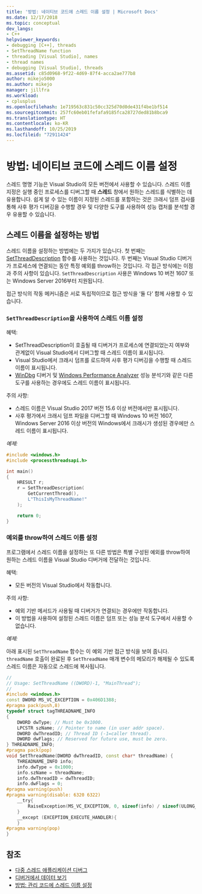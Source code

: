 ```yaml
---
title: '방법: 네이티브 코드에 스레드 이름 설정 | Microsoft Docs'
ms.date: 12/17/2018
ms.topic: conceptual
dev_langs:
- C++
helpviewer_keywords:
- debugging [C++], threads
- SetThreadName function
- threading [Visual Studio], names
- thread names
- debugging [Visual Studio], threads
ms.assetid: c85d0968-9f22-4d69-87f4-acca2ae777b8
author: mikejo5000
ms.author: mikejo
manager: jillfra
ms.workload:
- cplusplus
ms.openlocfilehash: 1e719563c831c50cc325d70d0de431f4be1bf514
ms.sourcegitcommit: 257fc60eb01fefafa9185fca28727ded81b8bca9
ms.translationtype: HT
ms.contentlocale: ko-KR
ms.lasthandoff: 10/25/2019
ms.locfileid: "72911424"
---
```

# <a name="how-to-set-a-thread-name-in-native-code"></a>방법: 네이티브 코드에 스레드 이름 설정
스레드 명명 기능은 Visual Studio의 모든 버전에서 사용할 수 있습니다. 스레드 이름 지정은 실행 중인 프로세스를 디버그할 때 **스레드** 창에서 원하는 스레드를 식별하는 데 유용합니다. 쉽게 알 수 있는 이름이 지정된 스레드를 포함하는 것은 크래시 덤프 검사를 통해 사후 평가 디버깅을 수행할 경우 및 다양한 도구를 사용하여 성능 캡처를 분석할 경우 유용할 수 있습니다.

## <a name="ways-to-set-a-thread-name"></a>스레드 이름을 설정하는 방법

스레드 이름을 설정하는 방법에는 두 가지가 있습니다. 첫 번째는 [SetThreadDescription](/windows/desktop/api/processthreadsapi/nf-processthreadsapi-setthreaddescription) 함수를 사용하는 것입니다. 두 번째는 Visual Studio 디버거가 프로세스에 연결되는 동안 특정 예외를 throw하는 것입니다. 각 접근 방식에는 이점과 주의 사항이 있습니다. `SetThreadDescription` 사용은 Windows 10 버전 1607 또는 Windows Server 2016부터 지원됩니다.

접근 방식의 작동 메커니즘은 서로 독립적이므로 접근 방식을 ‘둘 다’ 함께 사용할 수 있습니다.

### <a name="set-a-thread-name-by-using-setthreaddescription"></a>`SetThreadDescription`을 사용하여 스레드 이름 설정

혜택:
* SetThreadDescription이 호출될 때 디버거가 프로세스에 연결되었는지 여부와 관계없이 Visual Studio에서 디버그할 때 스레드 이름이 표시됩니다.
* Visual Studio에서 크래시 덤프를 로드하여 사후 평가 디버깅을 수행할 때 스레드 이름이 표시됩니다.
* [WinDbg](/windows-hardware/drivers/debugger/debugger-download-tools) 디버거 및 [Windows Performance Analyzer](/windows-hardware/test/wpt/windows-performance-analyzer) 성능 분석기와 같은 다른 도구를 사용하는 경우에도 스레드 이름이 표시됩니다.

주의 사항:
* 스레드 이름은 Visual Studio 2017 버전 15.6 이상 버전에서만 표시됩니다.
* 사후 평가에서 크래시 덤프 파일을 디버그할 때 Windows 10 버전 1607, Windows Server 2016 이상 버전의 Windows에서 크래시가 생성된 경우에만 스레드 이름이 표시됩니다.

*예제:*

```C++
#include <windows.h>
#include <processthreadsapi.h>

int main()
{
    HRESULT r;
    r = SetThreadDescription(
        GetCurrentThread(),
        L"ThisIsMyThreadName!"
    );

    return 0;
}
```

### <a name="set-a-thread-name-by-throwing-an-exception"></a>예외를 throw하여 스레드 이름 설정

프로그램에서 스레드 이름을 설정하는 또 다른 방법은 특별 구성된 예외를 throw하여 원하는 스레드 이름을 Visual Studio 디버거에 전달하는 것입니다.

혜택:
* 모든 버전의 Visual Studio에서 작동합니다.

주의 사항:
* 예외 기반 메서드가 사용될 때 디버거가 연결되는 경우에만 작동합니다.
* 이 방법을 사용하여 설정된 스레드 이름은 덤프 또는 성능 분석 도구에서 사용할 수 없습니다.

*예제:*

아래 표시된 `SetThreadName` 함수는 이 예외 기반 접근 방식을 보여 줍니다. `threadName` 호출이 완료된 후 `SetThreadName` 매개 변수의 메모리가 해제될 수 있도록 스레드 이름은 자동으로 스레드에 복사됩니다.

```C++
//
// Usage: SetThreadName ((DWORD)-1, "MainThread");
//
#include <windows.h>
const DWORD MS_VC_EXCEPTION = 0x406D1388;
#pragma pack(push,8)
typedef struct tagTHREADNAME_INFO
{
    DWORD dwType; // Must be 0x1000.
    LPCSTR szName; // Pointer to name (in user addr space).
    DWORD dwThreadID; // Thread ID (-1=caller thread).
    DWORD dwFlags; // Reserved for future use, must be zero.
} THREADNAME_INFO;
#pragma pack(pop)
void SetThreadName(DWORD dwThreadID, const char* threadName) {
    THREADNAME_INFO info;
    info.dwType = 0x1000;
    info.szName = threadName;
    info.dwThreadID = dwThreadID;
    info.dwFlags = 0;
#pragma warning(push)
#pragma warning(disable: 6320 6322)
    __try{
        RaiseException(MS_VC_EXCEPTION, 0, sizeof(info) / sizeof(ULONG_PTR), (ULONG_PTR*)&info);
    }
    __except (EXCEPTION_EXECUTE_HANDLER){
    }
#pragma warning(pop)
}
```

## <a name="see-also"></a>참조
- [다중 스레드 애플리케이션 디버그](../debugger/debug-multithreaded-applications-in-visual-studio.md)
- [디버거에서 데이터 보기](../debugger/viewing-data-in-the-debugger.md)
- [방법: 관리 코드에 스레드 이름 설정](../debugger/how-to-set-a-thread-name-in-managed-code.md)
